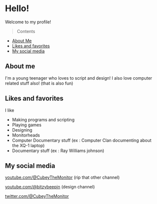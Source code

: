 # Hello!
Welcome to my profile!

> Contents
- [About Me](#about-me)
- [Likes and favorites](#likes-and-favorites)
- [My social media](#my-social-media)

## About me
I'm a young teenager who loves to script and design! I also love computer related stuff also! (that is also fun)

## Likes and favorites
I like
- Making programs and scripting
- Playing games
- Designing
- Monitorheads
- Computer Documentary stuff (ex : Computer Clan documenting about the XQ-1 laptop)
- Documentary stuff (ex : Ray Williams johnson)

## My social media
[youtube.com/@CubeyTheMonitor](https://youtube.com/@CubeyTheMonitor) (rip that other channel)

[youtube.com/@bitzybeepin](https://youtube.com/@bitzybeepin) (design channel)

[twitter.com/@CubeyTheMonitor](https://twitter.com/@CubeyTheMonitor)

